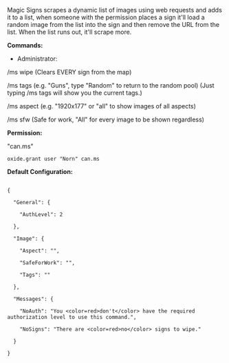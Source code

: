 Magic Signs scrapes a dynamic list of images using web requests and adds it to a list, when someone with the permission places a sign it'll load a random image from the list into the sign and then remove the URL from the list. When the list runs out, it'll scrape more.

**Commands:**

* Administrator:


/ms wipe (Clears EVERY sign from the map)

/ms tags <tags> (e.g. "Guns", type "Random" to return to the random pool) (Just typing /ms tags will show you the current tags.)

/ms aspect <aspect> (e.g. "1920x177" or "all" to show images of all aspects)

/ms sfw <sfw> (Safe for work, "All" for every image to be shown regardless)

**Permission:**

"can.ms"

````
oxide.grant user "Norn" can.ms
````


**Default Configuration:**

````

{

  "General": {

    "AuthLevel": 2

  },

  "Image": {

    "Aspect": "",

    "SafeForWork": "",

    "Tags": ""

  },

  "Messages": {

    "NoAuth": "You <color=red>don't</color> have the required authorization level to use this command.",

    "NoSigns": "There are <color=red>no</color> signs to wipe."

  }

}

 
````